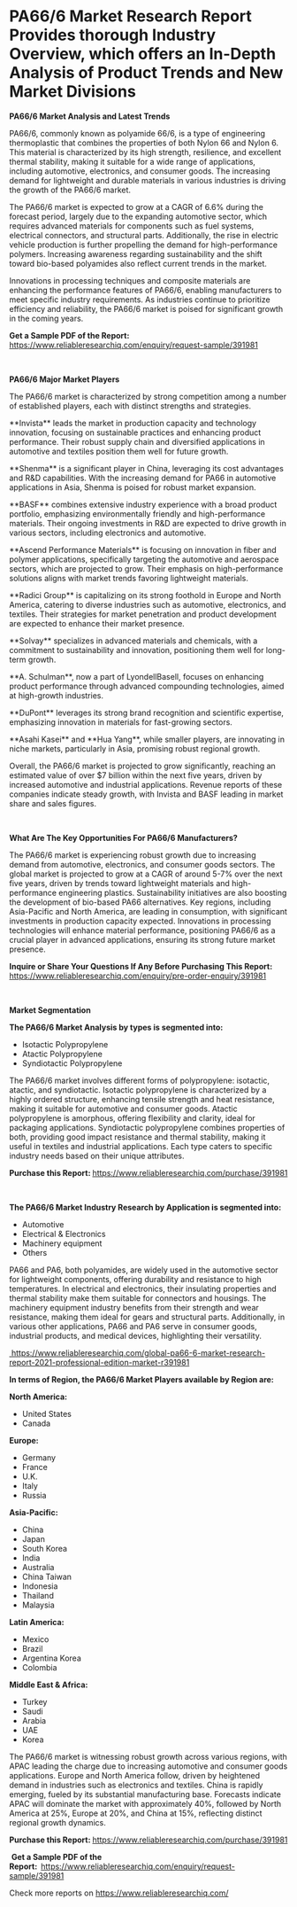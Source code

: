 <p><h1>PA66/6 Market Research Report Provides thorough Industry Overview, which offers an In-Depth Analysis of Product Trends and New Market Divisions</h1></p><p><strong>PA66/6 Market Analysis and Latest Trends</strong></p>
<p><p>PA66/6, commonly known as polyamide 66/6, is a type of engineering thermoplastic that combines the properties of both Nylon 66 and Nylon 6. This material is characterized by its high strength, resilience, and excellent thermal stability, making it suitable for a wide range of applications, including automotive, electronics, and consumer goods. The increasing demand for lightweight and durable materials in various industries is driving the growth of the PA66/6 market.</p><p>The PA66/6 market is expected to grow at a CAGR of 6.6% during the forecast period, largely due to the expanding automotive sector, which requires advanced materials for components such as fuel systems, electrical connectors, and structural parts. Additionally, the rise in electric vehicle production is further propelling the demand for high-performance polymers. Increasing awareness regarding sustainability and the shift toward bio-based polyamides also reflect current trends in the market.</p><p>Innovations in processing techniques and composite materials are enhancing the performance features of PA66/6, enabling manufacturers to meet specific industry requirements. As industries continue to prioritize efficiency and reliability, the PA66/6 market is poised for significant growth in the coming years.</p></p>
<p><strong>Get a Sample PDF of the Report:&nbsp;</strong> <a href="https://www.reliableresearchiq.com/enquiry/request-sample/391981?utm_campaign=3180&utm_medium=2&utm_source=Github&utm_content=ia&utm_term=29032025&utm_id=pa666">https://www.reliableresearchiq.com/enquiry/request-sample/391981</a></p>
<p>&nbsp;</p>
<p><strong>PA66/6 Major Market Players</strong></p>
<p><p>The PA66/6 market is characterized by strong competition among a number of established players, each with distinct strengths and strategies. </p><p>**Invista** leads the market in production capacity and technology innovation, focusing on sustainable practices and enhancing product performance. Their robust supply chain and diversified applications in automotive and textiles position them well for future growth.</p><p>**Shenma** is a significant player in China, leveraging its cost advantages and R&D capabilities. With the increasing demand for PA66 in automotive applications in Asia, Shenma is poised for robust market expansion.</p><p>**BASF** combines extensive industry experience with a broad product portfolio, emphasizing environmentally friendly and high-performance materials. Their ongoing investments in R&D are expected to drive growth in various sectors, including electronics and automotive.</p><p>**Ascend Performance Materials** is focusing on innovation in fiber and polymer applications, specifically targeting the automotive and aerospace sectors, which are projected to grow. Their emphasis on high-performance solutions aligns with market trends favoring lightweight materials.</p><p>**Radici Group** is capitalizing on its strong foothold in Europe and North America, catering to diverse industries such as automotive, electronics, and textiles. Their strategies for market penetration and product development are expected to enhance their market presence.</p><p>**Solvay** specializes in advanced materials and chemicals, with a commitment to sustainability and innovation, positioning them well for long-term growth.</p><p>**A. Schulman**, now a part of LyondellBasell, focuses on enhancing product performance through advanced compounding technologies, aimed at high-growth industries.</p><p>**DuPont** leverages its strong brand recognition and scientific expertise, emphasizing innovation in materials for fast-growing sectors.</p><p>**Asahi Kasei** and **Hua Yang**, while smaller players, are innovating in niche markets, particularly in Asia, promising robust regional growth.</p><p>Overall, the PA66/6 market is projected to grow significantly, reaching an estimated value of over $7 billion within the next five years, driven by increased automotive and industrial applications. Revenue reports of these companies indicate steady growth, with Invista and BASF leading in market share and sales figures.</p></p>
<p>&nbsp;</p>
<p><strong>What Are The Key Opportunities For PA66/6 Manufacturers?</strong></p>
<p><p>The PA66/6 market is experiencing robust growth due to increasing demand from automotive, electronics, and consumer goods sectors. The global market is projected to grow at a CAGR of around 5-7% over the next five years, driven by trends toward lightweight materials and high-performance engineering plastics. Sustainability initiatives are also boosting the development of bio-based PA66 alternatives. Key regions, including Asia-Pacific and North America, are leading in consumption, with significant investments in production capacity expected. Innovations in processing technologies will enhance material performance, positioning PA66/6 as a crucial player in advanced applications, ensuring its strong future market presence.</p></p>
<p><strong>Inquire or Share Your Questions If Any Before Purchasing This Report:</strong> <a href="https://www.reliableresearchiq.com/enquiry/pre-order-enquiry/391981?utm_campaign=3180&utm_medium=2&utm_source=Github&utm_content=ia&utm_term=29032025&utm_id=pa666">https://www.reliableresearchiq.com/enquiry/pre-order-enquiry/391981</a></p>
<p>&nbsp;</p>
<p><strong>Market Segmentation</strong></p>
<p><strong>The PA66/6 Market Analysis by types is segmented into:</strong></p>
<p><ul><li>Isotactic Polypropylene</li><li>Atactic Polypropylene</li><li>Syndiotactic Polypropylene</li></ul></p>
<p><p>The PA66/6 market involves different forms of polypropylene: isotactic, atactic, and syndiotactic. Isotactic polypropylene is characterized by a highly ordered structure, enhancing tensile strength and heat resistance, making it suitable for automotive and consumer goods. Atactic polypropylene is amorphous, offering flexibility and clarity, ideal for packaging applications. Syndiotactic polypropylene combines properties of both, providing good impact resistance and thermal stability, making it useful in textiles and industrial applications. Each type caters to specific industry needs based on their unique attributes.</p></p>
<p><strong>Purchase this Report:&nbsp;</strong><a href="https://www.reliableresearchiq.com/purchase/391981?utm_campaign=3180&utm_medium=2&utm_source=Github&utm_content=ia&utm_term=29032025&utm_id=pa666">https://www.reliableresearchiq.com/purchase/391981</a></p>
<p>&nbsp;</p>
<p><strong>The PA66/6 Market Industry Research by Application is segmented into:</strong></p>
<p><ul><li>Automotive</li><li>Electrical & Electronics</li><li>Machinery equipment</li><li>Others</li></ul></p>
<p><p>PA66 and PA6, both polyamides, are widely used in the automotive sector for lightweight components, offering durability and resistance to high temperatures. In electrical and electronics, their insulating properties and thermal stability make them suitable for connectors and housings. The machinery equipment industry benefits from their strength and wear resistance, making them ideal for gears and structural parts. Additionally, in various other applications, PA66 and PA6 serve in consumer goods, industrial products, and medical devices, highlighting their versatility.</p></p>
<p><a href="https://www.reliableresearchiq.com/global-pa66-6-market-research-report-2021-professional-edition-market-r391981?utm_campaign=3180&utm_medium=2&utm_source=Github&utm_content=ia&utm_term=29032025&utm_id=pa666">&nbsp;https://www.reliableresearchiq.com/global-pa66-6-market-research-report-2021-professional-edition-market-r391981</a></p>
<p><strong>In terms of Region, the PA66/6 Market Players available by Region are:</strong></p>
<p>
    <p> <strong> North America: </strong>
        <ul>
            <li>United States</li>
            <li>Canada</li>
        </ul>
        </p> 
    <p> <strong> Europe: </strong>
        <ul>
            <li>Germany</li>
            <li>France</li>
            <li>U.K.</li>
            <li>Italy</li>
            <li>Russia</li>
        </ul>
        </p> 
    <p> <strong> Asia-Pacific: </strong>
        <ul>
            <li>China</li>
            <li>Japan</li>
            <li>South Korea</li>
            <li>India</li>
            <li>Australia</li>
            <li>China Taiwan</li>
            <li>Indonesia</li>
            <li>Thailand</li>
            <li>Malaysia</li>
        </ul>
        </p> 
    <p> <strong> Latin America: </strong>
        <ul>
            <li>Mexico</li>
            <li>Brazil</li>
            <li>Argentina Korea</li>
            <li>Colombia</li>
        </ul>
        </p> 
    <p> <strong> Middle East & Africa: </strong>
        <ul>
            <li>Turkey</li>
            <li>Saudi</li>
            <li>Arabia</li>
            <li>UAE</li>
            <li>Korea</li>
        </ul>
    </p>
    </p>
<p><p>The PA66/6 market is witnessing robust growth across various regions, with APAC leading the charge due to increasing automotive and consumer goods applications. Europe and North America follow, driven by heightened demand in industries such as electronics and textiles. China is rapidly emerging, fueled by its substantial manufacturing base. Forecasts indicate APAC will dominate the market with approximately 40%, followed by North America at 25%, Europe at 20%, and China at 15%, reflecting distinct regional growth dynamics.</p></p>
<p><strong>Purchase this Report: </strong><a href="https://www.reliableresearchiq.com/purchase/391981?utm_campaign=3180&utm_medium=2&utm_source=Github&utm_content=ia&utm_term=29032025&utm_id=pa666">https://www.reliableresearchiq.com/purchase/391981</a></p>
<p>&nbsp;<strong>Get a Sample PDF of the Report:&nbsp;&nbsp;</strong><a href="https://www.reliableresearchiq.com/enquiry/request-sample/391981?utm_campaign=3180&utm_medium=2&utm_source=Github&utm_content=ia&utm_term=29032025&utm_id=pa666">https://www.reliableresearchiq.com/enquiry/request-sample/391981</a></p>
<p><strong></strong></p>
<p>Check more reports on <a href="https://www.reliableresearchiq.com/?utm_campaign=3180&utm_medium=2&utm_source=Github&utm_content=ia&utm_term=29032025&utm_id=pa666">https://www.reliableresearchiq.com/</a></p>